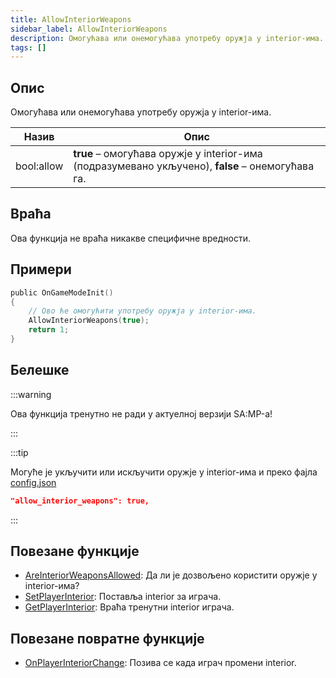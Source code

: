 ```yaml
---
title: AllowInteriorWeapons
sidebar_label: AllowInteriorWeapons
description: Омогућава или онемогућава употребу оружја у interior-има.
tags: []
---
```


## Опис

Омогућава или онемогућава употребу оружја у interior-има.

| Назив       | Опис                                                                                          |
| ---------- | ---------------------------------------------------------------------------------------------------- |
| bool:allow | **true** – омогућава оружје у interior-има (подразумевано укључено), **false** – онемогућава га. |

## Враћа

Ова функција не враћа никакве специфичне вредности.

## Примери

```c
public OnGameModeInit()
{
    // Ово ће омогућити употребу оружја у interior-има.
    AllowInteriorWeapons(true);
    return 1;
}
```

## Белешке

:::warning

Ова функција тренутно не ради у актуелној верзији SA:MP-а!

:::

:::tip

Могуће је укључити или искључити оружје у interior-има и преко фајла [config.json](../../server/config.json)

```json
"allow_interior_weapons": true,
```

:::

## Повезане функције

- [AreInteriorWeaponsAllowed](AreInteriorWeaponsAllowed): Да ли је дозвољено користити оружје у interior-има?
- [SetPlayerInterior](SetPlayerInterior): Поставља interior за играча.
- [GetPlayerInterior](GetPlayerInterior): Враћа тренутни interior играча.

## Повезане повратне функције

- [OnPlayerInteriorChange](../callbacks/OnPlayerInteriorChange): Позива се када играч промени interior.

